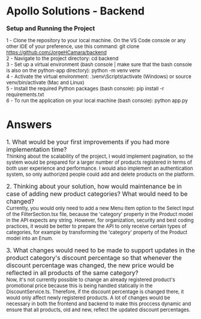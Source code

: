 # Apollo Solutions - Backend

<font size="3">**Setup and Running the Project**</font>

<font size="2">1 - Clone the repository to your local machine. On the VS Code console or any other IDE of your preference, use this command: git clone https://github.com/JorgeHCamara/backend</font> \
<font size="2">2 - Navigate to the project directory: cd backend</font> \
<font size="2">3 - Set up a virtual environment (bash console | make sure that the bash console is also on the python-app directory): python -m venv venv</font> \
<font size="2">4 - Activate the virtual environment: .\venv\Scripts\activate (Windows) or source venv/bin/activate (Mac and Linux)</font> \
<font size="2">5 - Install the required Python packages (bash console): pip install -r requirements.txt</font> \
<font size="2">6 - To run the application on your local machine (bash console): python app.py</font>

# Answers

<font size="3">1. What would be your first improvements if you had more implementation time?</font> \
<font size="2">Thinking about the scalability of the project, I would implement pagination, so the system would be prepared for a larger number of products registered in terms of both user experience and performance. I would also implement an authentication system, so only authorized people could add and delete products on the platform.</font>

<font size="3">2. Thinking about your solution, how would maintenance be in case of adding new product categories? What would need to be changed?</font> \
<font size="2">Currently, you would only need to add a new Menu Item option to the Select Input of the FilterSection.tsx file, because the 'category' property in the Product model in the API expects any string. However, for organization, security and best coding practices, it would be better to prepare the API to only receive certain types of categories, for example by transforming the 'category' property of the Product model into an Enum.</font>

<font size="3">3. What changes would need to be made to support updates in the product category's discount percentage so that whenever the discount percentage was changed, the new price would be reflected in all products of the same category?</font> \
<font size="2">Now, it's not currently possible to change an already registered product's promotional price because this is being handled statically in the DiscountService.ts. Therefore, if the discount percentage is changed there, it would only affect newly registered products. A lot of changes would be necessary in both the frontend and backend to make this proccess dynamic and ensure that all products, old and new, reflect the updated discount percentages.</font>
